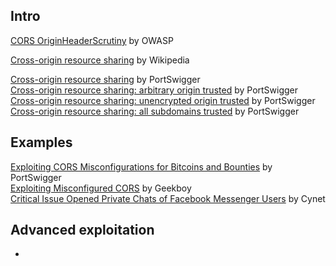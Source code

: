 ## Intro
[CORS OriginHeaderScrutiny](https://www.owasp.org/index.php/SQL_Injection) by OWASP  

[Cross-origin resource sharing](https://en.wikipedia.org/wiki/Cross-origin_resource_sharing) by Wikipedia  

[Cross-origin resource sharing](https://portswigger.net/knowledgebase/Issues/details/00200600_crossoriginresourcesharing) by PortSwigger  
[Cross-origin resource sharing: arbitrary origin trusted](https://portswigger.net/knowledgebase/Issues/details/00200601_crossoriginresourcesharingarbitraryorigintrusted) by PortSwigger  
[Cross-origin resource sharing: unencrypted origin trusted](https://portswigger.net/knowledgebase/Issues/details/00200602_crossoriginresourcesharingunencryptedorigintrusted) by PortSwigger  
[Cross-origin resource sharing: all subdomains trusted](https://portswigger.net/knowledgebase/Issues/details/00200603_crossoriginresourcesharingallsubdomainstrusted) by PortSwigger  

## Examples
[Exploiting CORS Misconfigurations for Bitcoins and Bounties](http://blog.portswigger.net/2016/10/exploiting-cors-misconfigurations-for.html) by PortSwigger  
[Exploiting Misconfigured CORS](http://www.geekboy.ninja/blog/exploiting-misconfigured-cors-cross-origin-resource-sharing/) by Geekboy  
[Critical Issue Opened Private Chats of Facebook Messenger Users](https://www.cynet.com/wp-content/uploads/2016/12/Blog-Post-BugSec-Cynet-Facebook-Originull.pdf) by Cynet  

## Advanced exploitation
-